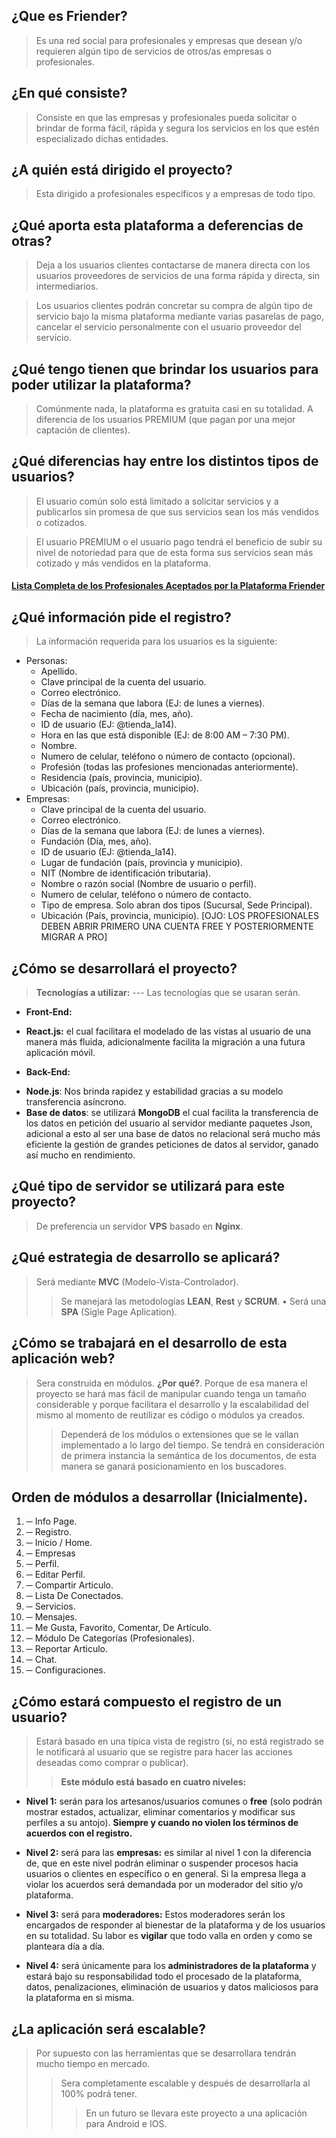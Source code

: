 ## ¿Que es Friender?
> Es una red social para profesionales y empresas que desean y/o requieren algún tipo de servicios de otros/as empresas o profesionales.

## ¿En qué consiste?
> Consiste en que las empresas y profesionales pueda solicitar o brindar de forma fácil, rápida y segura los servicios en los que estén especializado dichas entidades.

## ¿A quién está dirigido el proyecto?
> Esta dirigido a profesionales específicos y a empresas de todo tipo.

## ¿Qué aporta esta plataforma a deferencias de otras?
> Deja a los usuarios clientes contactarse de manera directa con los usuarios proveedores de servicios de una forma rápida y directa, sin intermediarios.

> Los usuarios clientes podrán concretar su compra de algún tipo de servicio bajo la misma plataforma mediante varias pasarelas de pago, cancelar el servicio personalmente con el usuario proveedor del servicio.

## ¿Qué tengo tienen que brindar los usuarios para poder utilizar la plataforma?
> Comúnmente nada, la plataforma es gratuita casi en su totalidad. A diferencia de los usuarios PREMIUM (que pagan por una mejor captación de clientes).

## ¿Qué diferencias hay entre los distintos tipos de usuarios?
> El usuario común solo está limitado a solicitar servicios y a publicarlos sin promesa de que sus servicios sean los más vendidos o cotizados.

> El usuario PREMIUM o el usuario pago tendrá el beneficio de subir su nivel de notoriedad para que de esta forma sus servicios sean más cotizado y más vendidos en la plataforma.

#### [Lista Completa de los Profesionales Aceptados por la Plataforma Friender](https://github.com/Miyo-Excellent/Friender_Advance/blob/friender/CATEGORIES.MD)

## ¿Qué información pide el registro?
> La información requerida para los usuarios es la siguiente:
+ Personas:
  - Apellido.
  - Clave principal de la cuenta del usuario.
  - Correo electrónico.
  - Días de la semana que labora (EJ: de lunes a viernes).
  - Fecha de nacimiento (día, mes, año).
  - ID de usuario (EJ: @tienda_la14).
  - Hora en las que está disponible (EJ: de 8:00 AM – 7:30 PM).
  - Nombre.
  - Numero de celular, teléfono o número de contacto (opcional).
  - Profesión (todas las profesiones mencionadas anteriormente).
  - Residencia (país, provincia, municipio).
  - Ubicación (país, provincia, municipio).
+ Empresas:
  - Clave principal de la cuenta del usuario.
  - Correo electrónico.
  - Días de la semana que labora (EJ: de lunes a viernes).
  - Fundación (Día, mes, año).
  - ID de usuario (EJ: @tienda_la14).
  - Lugar de fundación (país, provincia y municipio).
  - NIT (Nombre de identificación tributaria).
  - Nombre o razón social (Nombre de usuario o perfil).
  - Numero de celular, teléfono o número de contacto.
  - Tipo de empresa. Solo abran dos tipos (Sucursal, Sede Principal).
  - Ubicación (País, provincia, municipio). [OJO: LOS PROFESIONALES DEBEN ABRIR PRIMERO UNA CUENTA FREE Y POSTERIORMENTE MIGRAR A PRO]

## ¿Cómo se desarrollará el proyecto?
> **Tecnologías a utilizar:**
--- Las tecnologías que se usaran serán.
+ **Front-End:**
- **React.js:** el cual facilitara el modelado de las vistas al usuario de una manera más fluida, adicionalmente facilita la migración a una futura aplicación móvil.
+ **Back-End:**
- **Node.js**: Nos brinda rapidez y estabilidad gracias a su modelo transferencia asíncrono.
- **Base de datos**: se utilizará **MongoDB** el cual facilita la transferencia de los datos en petición del usuario al servidor mediante paquetes Json, adicional a esto al ser una base de datos no relacional será mucho más eficiente la gestión de grandes peticiones de datos al servidor, ganado así mucho en rendimiento.

## ¿Qué tipo de servidor se utilizará para este proyecto?
> De preferencia un servidor **VPS** basado en **Nginx**.

## ¿Qué estrategia de desarrollo se aplicará?
> Será mediante **MVC** (Modelo-Vista-Controlador).
>> Se manejará las metodologías **LEAN**, **Rest** y **SCRUM**. • Será una **SPA** (Sigle Page Aplication).

## ¿Cómo se trabajará en el desarrollo de esta aplicación web?
> Sera construida en módulos. **¿Por qué?**. Porque de esa manera el proyecto se hará mas fácil de manipular cuando tenga un tamaño considerable y porque facilitara el desarrollo y la escalabilidad del mismo al momento de reutilizar es código o módulos ya creados.
>> Dependerá de los módulos o extensiones que se le vallan implementado a lo largo del tiempo.
>> Se tendrá en consideración de primera instancia la semántica de los documentos, de esta manera se ganará posicionamiento en los buscadores.

## Orden de módulos a desarrollar (Inicialmente).
1. ─ Info Page.
2. ─ Registro.
3. ─ Inicio / Home.
4. ─ Empresas
5. ─ Perfil.
6. ─ Editar Perfil.
7. ─ Compartir Articulo.
8. ─ Lista De Conectados.
9. ─ Servicios.
10. ─ Mensajes.
11. ─ Me Gusta, Favorito, Comentar, De Artículo.
12. ─ Módulo De Categorías (Profesionales).
13. ─ Reportar Articulo.
14. ─ Chat.
15. ─ Configuraciones.

## ¿Cómo estará compuesto el registro de un usuario?
> Estará basado en una típica vista de registro (si, no está registrado se le notificará al usuario que se registre para hacer las acciones deseadas como comprar o publicar).
>> **Este módulo está basado en cuatro niveles:**
+ **Nivel 1:** serán para los artesanos/usuarios comunes o **free** (solo podrán mostrar estados, actualizar, eliminar comentarios y modificar sus perfiles a su antojo). **Siempre y cuando no violen los términos de acuerdos con el registro.**

+ **Nivel 2:** será para las **empresas:** es similar al nivel 1 con la diferencia de, que en este nivel podrán eliminar o suspender procesos hacia usuarios o clientes en específico o en general. Si la empresa llega a violar los acuerdos será demandada por un moderador del sitio y/o plataforma.

+ **Nivel 3:** será para **moderadores:** Estos moderadores serán los encargados de responder al bienestar de la plataforma y de los usuarios en su totalidad. Su labor es **vigilar** que todo valla en orden y como se planteara día a día.

+ **Nivel 4:** será únicamente para los **administradores de la plataforma** y estará bajo su responsabilidad todo el procesado de la plataforma, datos, penalizaciones, eliminación de usuarios y datos maliciosos para la plataforma en si misma.

## ¿La aplicación será escalable?
> Por supuesto con las herramientas que se desarrollara tendrán mucho tiempo en mercado.
>> Sera completamente escalable y después de desarrollarla al 100% podrá tener.
>>> En un futuro se llevara este proyecto a una aplicación para Android e IOS.
